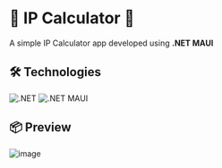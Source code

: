 # 🧮 **IP Calculator** 🧮
A simple IP Calculator app developed using **.NET MAUI**

## 🛠️ Technologies
![.NET](https://img.shields.io/badge/.NET-512BD4?style=for-the-badge&logo=.net&logoColor=white)
![.NET MAUI](https://img.shields.io/badge/.NET%20MAUI-512BD4?style=for-the-badge&logo=.net&logoColor=white)

## 📦 **Preview**
![image](https://github.com/user-attachments/assets/02119060-ee68-4b42-8bc4-a3aae5a8488b)
